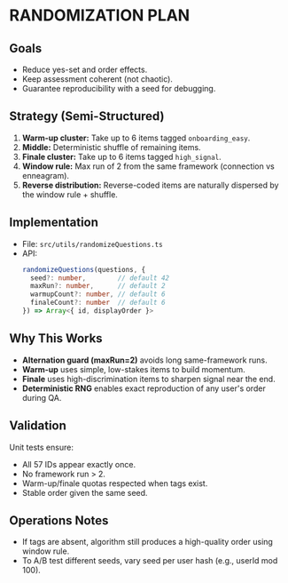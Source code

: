 # RANDOMIZATION PLAN

## Goals
- Reduce yes-set and order effects.
- Keep assessment coherent (not chaotic).
- Guarantee reproducibility with a seed for debugging.

## Strategy (Semi-Structured)
1. **Warm-up cluster:** Take up to 6 items tagged `onboarding_easy`.
2. **Middle:** Deterministic shuffle of remaining items.
3. **Finale cluster:** Take up to 6 items tagged `high_signal`.
4. **Window rule:** Max run of 2 from the same framework (connection vs enneagram).
5. **Reverse distribution:** Reverse-coded items are naturally dispersed by the window rule + shuffle.

## Implementation
- File: `src/utils/randomizeQuestions.ts`
- API:
  ```ts
  randomizeQuestions(questions, {
    seed?: number,        // default 42
    maxRun?: number,      // default 2
    warmupCount?: number, // default 6
    finaleCount?: number  // default 6
  }) => Array<{ id, displayOrder }>
  ```

## Why This Works
- **Alternation guard (maxRun=2)** avoids long same-framework runs.
- **Warm-up** uses simple, low-stakes items to build momentum.
- **Finale** uses high-discrimination items to sharpen signal near the end.
- **Deterministic RNG** enables exact reproduction of any user's order during QA.

## Validation
Unit tests ensure:
- All 57 IDs appear exactly once.
- No framework run > 2.
- Warm-up/finale quotas respected when tags exist.
- Stable order given the same seed.

## Operations Notes
- If tags are absent, algorithm still produces a high-quality order using window rule.
- To A/B test different seeds, vary seed per user hash (e.g., userId mod 100).
